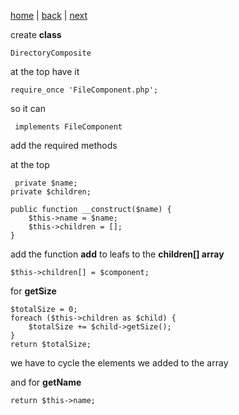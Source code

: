 [home](./page01.md) | [back](./page03.md) | [next](./page05.md)

create **class**
```
DirectoryComposite
```
at the top have it
```
require_once 'FileComponent.php';
```
so it can
```
 implements FileComponent
```
add the required methods

at the top
```
 private $name;
private $children;

public function __construct($name) {
    $this->name = $name;
    $this->children = [];
}
```
add the function **add** to leafs to the **children[] array**
```
$this->children[] = $component;
```
for **getSize**
```
$totalSize = 0;
foreach ($this->children as $child) {
    $totalSize += $child->getSize();
}
return $totalSize;
```
we have to cycle the elements we added to the array

and for **getName**
```
return $this->name;
```




